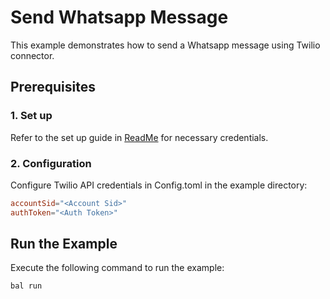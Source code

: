 # Send Whatsapp Message

This example demonstrates how to send a Whatsapp message using Twilio connector.

## Prerequisites

### 1. Set up
Refer to the set up guide in [ReadMe](../../../README.md) for necessary credentials.

### 2. Configuration

Configure Twilio API credentials in Config.toml in the example directory:

```toml
accountSid="<Account Sid>"
authToken="<Auth Token>"
```

## Run the Example

Execute the following command to run the example:

```bash
bal run
```